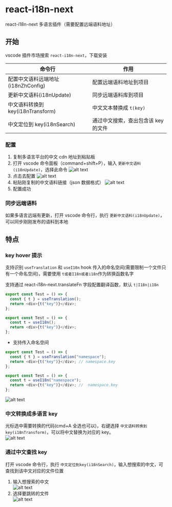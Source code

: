# react-i18n-next

react-i18n-next 多语言插件（需要配置远端语料地址）

## 开始

vscode 插件市场搜索 `react-i18n-next`，下载安装

| 命令行                             | 作用                                |
| ---------------------------------- | ----------------------------------- |
| 配置中文语料远端地址(i18nZhConfig) | 配置远端语料地址到项目              |
| 更新中文语料(i18nUpdate)           | 同步远端语料库到项目                |
| 中文语料转换到 key(i18nTransform)  | 中文文本替换成 `t(key)`             |
| 中文定位到 key(i18nSearch)         | 通过中文搜索，查出包含该 key 的文件 |

### 配置

1. 复制多语言平台的中文 cdn 地址到粘贴板
2. 打开 vscode 命令面板（command+shift+P），输入 `更新中文语料(i18nUpdate)`，选择此命令
   ![alt text](https://user-images.githubusercontent.com/20468805/171149606-d510619c-339d-4e23-8ab4-cfc3acde218c.png)
   <br>
3. 点击去配置
   ![alt text](https://user-images.githubusercontent.com/20468805/171149907-3729fee3-7650-4091-83f9-19a505c808d0.png)
   <br>
4. 粘贴刚复制的中文语料链接（json 数据格式）
   ![alt text](https://user-images.githubusercontent.com/20468805/171150017-5d34b30c-9aac-42e9-989f-b9ee86e13c2e.png)
   <br>
5. 配置成功

### 同步远端语料

如果多语言远端有更新，打开 vscode 命令行，执行 `更新中文语料(i18nUpdate)`，可以同步刚刚发布的语料到本地

## 特点

### key hover 提示

支持识别 `useTranslation` 和 `useI18n` hook 传入的命名空间(需要限制一个文件只有一个命名空间)，需要使用 `t或者I18n或者i18n`作为转换函数名字

支持通过 react-i18n-next.translateFn 字段配置翻译函数，默认 `t|I18n|i18n`

```javascript
export const Test = () => {
  const { t } = useTranslation();
  return <div>{t("key")}</div>;
};
```

```javascript
export const Test = () => {
  const t = useI18n();
  return <div>{t("key")}</div>;
};
```

- 支持传入命名空间

```javascript
export const Test = () => {
  const { t } = useTranslation("namespace");
  return <div>{t("key")}</div>; // namespace.key
};
```

```javascript
export const Test = () => {
  const t = useI18n("namespace");
  return <div>{t("key")}</div>; //  namespace.key
};
```

![alt text](https://user-images.githubusercontent.com/20468805/171150219-f9991216-025b-45dc-9add-46fdee75899e.png)

### 中文转换成多语言 key

光标选中需要转换的代码(cmd+A 全选也可以)，右键选择 `中文语料转换到key(i18nTransform)`，可以将中文替换为对应的 key。
<br>
![alt text](https://user-images.githubusercontent.com/20468805/172346393-40d24ba1-11ea-4e57-a13a-05f340a5cf43.png)

### 通过中文查找 key

打开 vscode 命令行，执行 `中文定位到key(i18nSearch)`，输入想搜索的中文，可查找到该中文对应的文件位置

1. 输入想搜索的中文
   <br>
   ![alt text](https://user-images.githubusercontent.com/20468805/174032716-cc0ce1f5-0f37-4fc0-ba34-2bbbcade4cdf.png)
2. 选择要跳转的文件
   <br>
   ![alt text](https://user-images.githubusercontent.com/20468805/174034083-46836af9-aa2c-4be8-9276-b9ede0c5be44.jpg)
